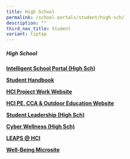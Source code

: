 ```yaml
---
title: High School
permalink: /school-portals/student/high-sch/
description: ""
third_nav_title: Student
variant: tiptap
---
```

<h5>High School</h5>
<p><strong><a href="https://isphs.hci.edu.sg/" rel="noopener noreferrer nofollow" target="_blank">Intelligent School Portal (High Sch)</a></strong>
</p>
<p><strong><a href="https://sites.google.com/hci.edu.sg/hs-student-handbook/home" rel="noopener noreferrer nofollow" target="_blank">Student Handbook</a></strong>
</p>
<p><strong><a href="https://sites.google.com/hci.edu.sg/hs-pw/home" rel="noopener noreferrer nofollow" target="_blank">HCI Project Work Website</a></strong> 
</p>
<p><strong><a href="https://sites.google.com/hci.edu.sg/hs-pecca/home" rel="noopener noreferrer nofollow" target="_blank">HCI PE, CCA &amp; Outdoor Education Website</a></strong>
</p>
<p><strong><a href="https://sites.google.com/hci.edu.sg/student-leadership-hs/" rel="noopener noreferrer nofollow" target="_blank">Student Leadership (High Sch)</a></strong>
</p>
<p><strong><a href="https://sites.google.com/hci.edu.sg/cyber-wellness-hs/" rel="noopener noreferrer nofollow" target="_blank">Cyber Wellness (High Sch)</a></strong>
</p>
<p><strong><a href="https://sites.google.com/hci.edu.sg/leaps-hs/" rel="noopener noreferrer nofollow" target="_blank">LEAPS @ HCI</a></strong>
</p>
<p><strong><a href="https://sites.google.com/hci.edu.sg/hci-well-being/well-being" rel="noopener noreferrer nofollow" target="_blank">Well-Being Microsite</a></strong>
</p>
<p></p>